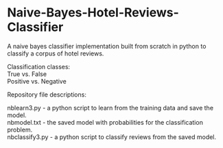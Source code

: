 # Naive-Bayes-Hotel-Reviews-Classifier

A naive bayes classifier implementation built from scratch in python to classify a corpus of hotel reviews.

Classification classes:  
True vs. False  
Positive vs. Negative

Repository file descriptions:

nblearn3.py - a python script to learn from the training data and save the model. <br />
nbmodel.txt - the saved model with probabilities for the classification problem. <br />
nbclassify3.py - a python script to classify reviews from the saved model.

